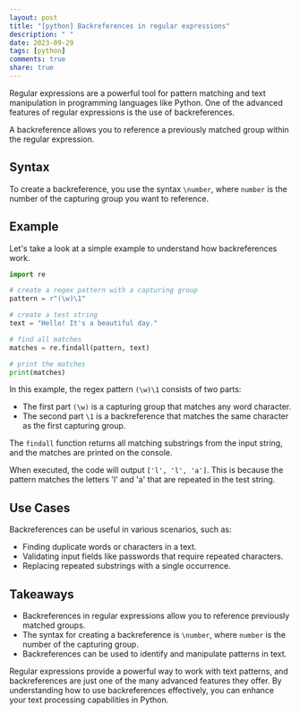 ```yaml
---
layout: post
title: "[python] Backreferences in regular expressions"
description: " "
date: 2023-09-29
tags: [python]
comments: true
share: true
---
```


Regular expressions are a powerful tool for pattern matching and text manipulation in programming languages like Python. One of the advanced features of regular expressions is the use of backreferences.

A backreference allows you to reference a previously matched group within the regular expression.

## Syntax

To create a backreference, you use the syntax `\number`, where `number` is the number of the capturing group you want to reference.

## Example

Let's take a look at a simple example to understand how backreferences work.

```python
import re

# create a regex pattern with a capturing group
pattern = r"(\w)\1"

# create a test string
text = "Hello! It's a beautiful day."

# find all matches
matches = re.findall(pattern, text)

# print the matches
print(matches)
```

In this example, the regex pattern `(\w)\1` consists of two parts:
- The first part `(\w)` is a capturing group that matches any word character.
- The second part `\1` is a backreference that matches the same character as the first capturing group.

The `findall` function returns all matching substrings from the input string, and the matches are printed on the console.

When executed, the code will output `['l', 'l', 'a']`. This is because the pattern matches the letters 'l' and 'a' that are repeated in the test string.

## Use Cases

Backreferences can be useful in various scenarios, such as:
- Finding duplicate words or characters in a text.
- Validating input fields like passwords that require repeated characters.
- Replacing repeated substrings with a single occurrence.

## Takeaways

- Backreferences in regular expressions allow you to reference previously matched groups.
- The syntax for creating a backreference is `\number`, where `number` is the number of the capturing group.
- Backreferences can be used to identify and manipulate patterns in text.

Regular expressions provide a powerful way to work with text patterns, and backreferences are just one of the many advanced features they offer. By understanding how to use backreferences effectively, you can enhance your text processing capabilities in Python.